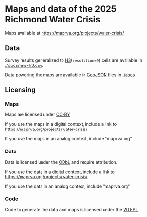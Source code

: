 # Maps and data of the 2025 Richmond Water Crisis

Maps available at https://maprva.org/projects/water-crisis/

## Data

Survey results generalized to [H3](https://h3geo.org/)(`resolution=9`) cells are
available in [./docs/raw-h3.csv](./docs/raw-h3.csv).

Data powering the maps are available in [GeoJSON](https://geojson.org/) files in [./docs](./docs)

## Licensing

### Maps

Maps are licensed under [CC-BY](https://creativecommons.org/licenses/by/4.0/)

If you use the maps in a digital context, include a link to https://maprva.org/projects/water-crisis/

If you use the maps in an analog context, include "maprva.org"

### Data

Data is licensed under the [ODbL](https://opendatacommons.org/licenses/odbl/) and require attribution.

If you use the data in a digital context, include a link to https://maprva.org/projects/water-crisis/

If you use the data in an analog context, include "maprva.org"

### Code

Code to generate the data and maps is licensed under the [WTFPL](http://www.wtfpl.net/about/)
